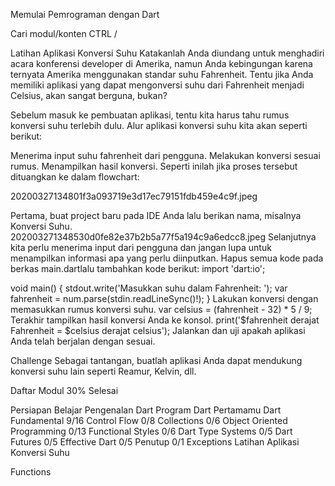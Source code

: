 Memulai Pemrograman dengan Dart

 Cari modul/konten CTRL /

Latihan Aplikasi Konversi Suhu
Katakanlah Anda diundang untuk menghadiri acara konferensi developer di Amerika, namun Anda kebingungan karena ternyata Amerika menggunakan standar suhu Fahrenheit. Tentu jika Anda memiliki aplikasi yang dapat mengonversi suhu dari Fahrenheit menjadi Celsius, akan sangat berguna, bukan?

Sebelum masuk ke pembuatan aplikasi, tentu kita harus tahu rumus konversi suhu terlebih dulu. Alur aplikasi konversi suhu kita akan seperti berikut:

Menerima input suhu fahrenheit dari pengguna.
Melakukan konversi sesuai rumus.
Menampilkan hasil konversi.
Seperti inilah jika proses tersebut dituangkan ke dalam flowchart: 

20200327134801f3a093719e3d17ec79151fdb459e4c9f.jpeg

Pertama, buat project baru pada IDE Anda lalu berikan nama, misalnya Konversi Suhu.
202003271348530d0fe82e37b2b5a77f5a194c9a6edcc8.jpeg
Selanjutnya kita perlu menerima input dari pengguna dan jangan lupa untuk menampilkan informasi apa yang perlu diinputkan. Hapus semua kode pada berkas main.dartlalu tambahkan kode berikut:
import 'dart:io';
 
void main() {
  stdout.write('Masukkan suhu dalam Fahrenheit: ');
  var fahrenheit = num.parse(stdin.readLineSync()!);
}
Lakukan konversi dengan memasukkan rumus konversi suhu.
var celsius = (fahrenheit - 32) * 5 / 9;
Terakhir tampilkan hasil konversi Anda ke konsol.
print('$fahrenheit derajat Fahrenheit = $celsius derajat celsius');
Jalankan dan uji apakah aplikasi Anda telah berjalan dengan sesuai.


Challenge
Sebagai tantangan, buatlah aplikasi Anda dapat mendukung konversi suhu lain seperti Reamur, Kelvin, dll.







Daftar Modul
30% Selesai

Persiapan Belajar
Pengenalan Dart
Program Dart Pertamamu
Dart Fundamental
9/16
Control Flow
0/8
Collections
0/6
Object Oriented Programming
0/13
Functional Styles
0/6
Dart Type Systems
0/5
Dart Futures
0/5
Effective Dart
0/5
Penutup
0/1
Exceptions
Latihan Aplikasi Konversi Suhu

Functions